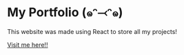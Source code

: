 # My Portfolio (๑ᵔ⤙ᵔ๑)

This website was made using React to store all my projects!

<a href="https://lilyso.netlify.app/" target="_blank">Visit me here!!</a>
